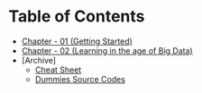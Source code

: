 # Table of Contents

* [Chapter - 01 (Getting Started)](/chapter-01/README.md)
* [Chapter - 02 (Learning in the age of Big Data)](../chapter-02/README.md)
* [Archive]
	* [Cheat Sheet](https://www.dummies.com/programming/big-data/data-science/machine-learning-dummies-cheat-sheet/)
	* [Dummies Source Codes](/dummies-source-codes/)